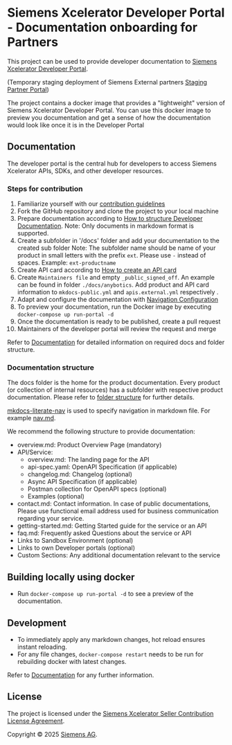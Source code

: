 # Siemens Xcelerator Developer Portal - Documentation onboarding for Partners

This project can be used to provide developer documentation to [Siemens Xcelerator Developer Portal](https://developer.siemens.com/).

(Temporary staging deployment of Siemens External partners [Staging Partner Portal](https://siemens.github.io/developer-portal-partners/))

The project contains a docker image that provides a "lightweight" version of Siemens Xcelerator Developer Portal. You can use this docker image to preview you documentation and get a sense of how the documentation would look like once it is in the Developer Portal

## Documentation

The developer portal is the central hub for developers to access Siemens Xcelerator APIs, SDKs, and other developer resources.

### Steps for contribution

1. Familiarize yourself with our [contribution guidelines](./docs/contribution-guidelines/documentation.md)
2. Fork the GitHub repository and clone the project to your local machine
3. Prepare documentation according to [How to structure Developer Documentation](./docs/contribution-guidelines/documentation.md#structure-for-developer-documentation).
    Note: Only documents in markdown format is supported.
4. Create a subfolder in '/docs' folder and add your documentation to the created sub folder
   Note: The subfolder name should be name of your product in small letters with the prefix `ext`. Please use `-` instead of spaces. Example: `ext-productname`
5. Create API card according to [How to create an API card](./docs/contribution-guidelines/documentation.md#api-cards)
6. Create `Maintainers file` and empty `_public_signed_off`. An example can be found in folder `./docs/anybotics`. Add product and API card information to `mkdocs-public.yml` and `apis.external.yml` respectively .
7. Adapt and configure the documentation with [Navigation Configuration](./docs/contribution-guidelines/documentation.md#navigation-configuration)
8. To preview your documentation, run the Docker image by executing `docker-compose up run-portal -d`
9. Once the documentation is ready to be published, create a  pull request
10. Maintainers of the developer portal will review the request and merge

Refer to [Documentation](./docs/contribution-guidelines/documentation.md) for detailed information on required docs and folder structure.

### Documentation structure

The docs folder is the home for the product documentation. Every product (or collection of internal resources) has a subfolder with respective product documentation.
Please refer to [folder structure](./docs/contribution-guidelines/documentation.md#developer-documentation) for further details.

[mkdocs-literate-nav](https://oprypin.github.io/mkdocs-literate-nav/) is used to specify navigation in markdown file. For example [nav.md](./docs/anybotics/nav.md).

We recommend the following structure to provide documentation:

- overview.md: Product Overview Page (mandatory)
- API/Service:
    - overview.md: The landing page for the API
    - api-spec.yaml: OpenAPI Specification (if applicable)
    - changelog.md: Changelog (optional)
    - Async API Specification (if applicable)
    - Postman collection for OpenAPI specs (optional)
    - Examples (optional)
- contact.md: Contact information. In case of public documentations, Please use functional email address used for business communication regarding your service.
- getting-started.md: Getting Started guide for the service or an API
- faq.md: Frequently asked Questions about the service or API
- Links to Sandbox Environment (optional)
- Links to own Developer portals (optional)
- Custom Sections: Any additional documentation relevant to the service

## Building locally using docker

- Run `docker-compose up run-portal -d` to see a preview of the documentation.

## Development

- To immediately apply any markdown changes, hot reload ensures instant reloading.
- For any file changes, `docker-compose restart` needs to be run for rebuilding docker with latest changes.

Refer to [Documentation](./docs/contribution-guidelines/documentation.md) for any further information.

## License

The project is licensed under the [Siemens Xcelerator Seller Contribution License Agreement](./LICENSE.md).

Copyright © 2025 [Siemens AG](https://www.siemens.com/).
